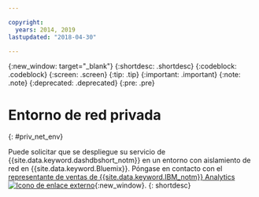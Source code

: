 ```yaml
---

copyright:
  years: 2014, 2019
lastupdated: "2018-04-30"

---
```


<!-- Attribute definitions --> 
{:new_window: target="_blank"}
{:shortdesc: .shortdesc}
{:codeblock: .codeblock}
{:screen: .screen}
{:tip: .tip}
{:important: .important}
{:note: .note}
{:deprecated: .deprecated}
{:pre: .pre}

# Entorno de red privada
{: #priv_net_env}

Puede solicitar que se despliegue su servicio de {{site.data.keyword.dashdbshort_notm}} en un entorno con aislamiento de red en {{site.data.keyword.Bluemix}}. Póngase en contacto con el [representante de ventas de {{site.data.keyword.IBM_notm}} Analytics ![Icono de enlace externo](../../icons/launch-glyph.svg "Icono de enlace externo")](https://www.ibm.com/connect/ibm/us/en/?lnk=fcw){:new_window}.
{: shortdesc}

